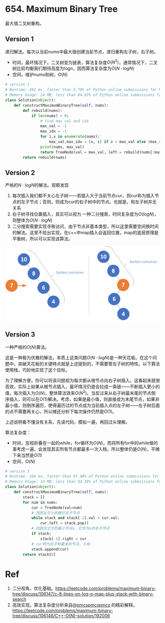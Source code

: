 # 654. Maximum Binary Tree

最大值二叉树重构。

## Version 1

递归解法。每次以当前nums中最大值创建当前节点，递归重构左子树，右子树。

- 时间，最坏情况下，二叉树变为链表，算法复杂度$O(N^2)$，通常情况下，二叉树比较均衡我们期待高度为logn，因而算法复杂度为$O(N\cdot logN)$
- 空间，维护nums和树，$O(N)$  

````python
# version 1
# Runtime: 492 ms, faster than 5.70% of Python online submissions for Maximum Binary Tree.
# Memory Usage: 14 MB, less than 84.03% of Python online submissions for Maximum Binary Tree.
class Solution(object):
    def constructMaximumBinaryTree(self, nums):
        def rebuild(nums):
            if len(nums) > 0:
                # find max val and idx
                max_val = -1
                max_idx = -1
                for i,x in enumerate(nums):
                    max_val,max_idx = (x, i) if x > max_val else (max_val, max_idx)
                print(nums, max_val)
                return TreeNode(val = max_val, left = rebuild(nums[:max_idx]), right = rebuild(nums[max_idx+1:]))
        return rebuild(nums)
````

## Version 2

严格的$N\cdot log N$的解法。观察发现

1. 每次插入我们都不关心左子树——若插入大于当前节点cur，则cur称为插入节点的左子节点；否则，则成为cur的右子树中的节点。也就是，和左子树并无关系
2. 右子树寻找位置插入，其实可以视为 一种二分搜索，时间复杂度为$O(logN)$，则整体为$O(N\cdot logN)$ 
3. 二分搜索需要实现寻秩访问，由于节点非基本类型，所以这里需要空间换时间的解法。这里不给出实现，在c++中map插入会返回位置，map的底层原理是平衡树，所以可以实现该算法。 

![0_1514703799976_max_binary_tree.png](../assets/img/1514703802101-max_binary_tree-resized.png)

## Version 3

一种严格的$O(N)$算法。

这是一种极为优雅的解法，本质上这类问题$O(N\cdot logN)$是一种天花板。在这个问题中，突破天花板的关键特点就是上述提到的，不需要管左子树的特性。以下算法使用栈，巧妙地实现了这个目标。

为了理解方便，你可以将该问题视为每次都从根节点向右子树插入。这看起来就很高效，实际上如果从根节点插入，最坏情况仍是会拉成一条链——不断插入更小的值，每次插入为$O(N)$，整体算法效率$O(N^2)$。当反过来从右子树最末尾的节点倒序插入，则可以在$O(1)$解决。考虑，如果是最小值，则直接成为末尾节点，如果非最小值，则倒序遍历，使得遍历过的节点成为当前插入点的左子树——左子树后面的点不需要再关心，所以摊还分析下每次操作仍然是$O(1)$。

上述说明看不懂没有关系，先读代码，模拟一遍，再回过头理解。

算法复杂度：

- 时间，忽视折叠在一起的while，for循环为$O(N)$，而将所有for中的while做的事考虑一遍，会发现其实所有节点都最多一次入栈，所以整体仍是$O(N)$，平摊下来当然是$O(1)$
- 空间，$O(N)$

````PYTHON
# version 3
# Runtime: 168 ms, faster than 97.40% of Python online submissions for Maximum Binary Tree.
# Memory Usage: 14 MB, less than 84.39% of Python online submissions for Maximum Binary Tree.
class Solution(object):
    def constructMaximumBinaryTree(self, nums):
        stack = []
        for num in nums:
            cur = TreeNode(val=num)
            # 找到比它小的做它左子节点
            while stack and stack[-1].val < cur.val:
                cur.left = stack.pop()
            # 找到比它大的最小节点x，它作为x的右子节点
            if stack:
                stack[-1].right = cur
            # cur称为右子树最末的节点，入栈
            stack.append(cur)
        return stack[0]
````

# Ref

1. 二分视角，优化基础。https://leetcode.com/problems/maximum-binary-tree/discuss/106147/c-8-lines-on-log-n-map-plus-stack-with-binary-search
2. 高效实现。算法复杂度分析来自@[pmcspmcspmcs](https://leetcode.com/pmcspmcspmcs) 的精彩解释。https://leetcode.com/problems/maximum-binary-tree/discuss/106146/C++-O(N)-solution/192006